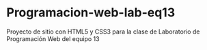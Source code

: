 # Programacion-web-lab-eq13
Proyecto de sitio con HTML5 y CSS3 para la clase de Laboratorio de Programación Web del equipo 13
